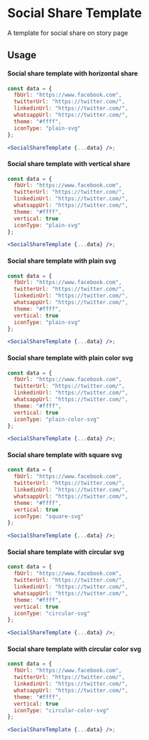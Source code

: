 # Social Share Template

A template for social share on story page

## Usage

#### Social share template with horizontal share

```jsx
const data = {
  fbUrl: "https://www.facebook.com",
  twitterUrl: "https://twitter.com/",
  linkedinUrl: "https://twitter.com/",
  whatsappUrl: "https://twitter.com/",
  theme: "#ffff",
  iconType: "plain-svg"
};

<SocialShareTemplate {...data} />;
```

#### Social share template with vertical share

```jsx
const data = {
  fbUrl: "https://www.facebook.com",
  twitterUrl: "https://twitter.com/",
  linkedinUrl: "https://twitter.com/",
  whatsappUrl: "https://twitter.com/",
  theme: "#ffff",
  vertical: true
  iconType: "plain-svg"
};

<SocialShareTemplate {...data} />;
```

#### Social share template with plain svg

```jsx
const data = {
  fbUrl: "https://www.facebook.com",
  twitterUrl: "https://twitter.com/",
  linkedinUrl: "https://twitter.com/",
  whatsappUrl: "https://twitter.com/",
  theme: "#ffff",
  vertical: true
  iconType: "plain-svg"
};

<SocialShareTemplate {...data} />;
```

#### Social share template with plain color svg

```jsx
const data = {
  fbUrl: "https://www.facebook.com",
  twitterUrl: "https://twitter.com/",
  linkedinUrl: "https://twitter.com/",
  whatsappUrl: "https://twitter.com/",
  theme: "#ffff",
  vertical: true
  iconType: "plain-color-svg"
};

<SocialShareTemplate {...data} />;
```

#### Social share template with square svg

```jsx
const data = {
  fbUrl: "https://www.facebook.com",
  twitterUrl: "https://twitter.com/",
  linkedinUrl: "https://twitter.com/",
  whatsappUrl: "https://twitter.com/",
  theme: "#ffff",
  vertical: true
  iconType: "square-svg"
};

<SocialShareTemplate {...data} />;
```

#### Social share template with circular svg

```jsx
const data = {
  fbUrl: "https://www.facebook.com",
  twitterUrl: "https://twitter.com/",
  linkedinUrl: "https://twitter.com/",
  whatsappUrl: "https://twitter.com/",
  theme: "#ffff",
  vertical: true
  iconType: "circular-svg"
};

<SocialShareTemplate {...data} />;
```

#### Social share template with circular color svg

```jsx
const data = {
  fbUrl: "https://www.facebook.com",
  twitterUrl: "https://twitter.com/",
  linkedinUrl: "https://twitter.com/",
  whatsappUrl: "https://twitter.com/",
  theme: "#ffff",
  vertical: true
  iconType: "circular-color-svg"
};

<SocialShareTemplate {...data} />;
```

<!-- PROPS -->
